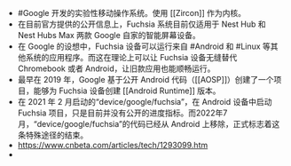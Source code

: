 - #Google 开发的实验性移动操作系统。使用 [[Zircon]] 作为内核。
- 在目前官方提供的公开信息上，Fuchsia 系统目前仅适用于 Nest Hub 和 Nest Hubs Max 两款 Google 自家的智能屏幕设备。
- 在 Google 的设想中，Fuchsia 设备可以运行来自 #Android 和 #Linux 等其他系统的应用程序。而这在理论上可以让 Fuchsia 设备无缝替代 Chromebook 或者 Android，让旧款应用也能顺畅运行。
- 最早在 2019 年，Google 基于公开 Android 代码（[[AOSP]]）创建了一个项目，能够为 Fuchsia 设备创建 [[Android Runtime]] 版本。
- 在 2021 年 2 月启动的“device/google/fuchsia”，在 Android 设备中启动 Fuchsia 项目，只是目前并没有公开的进度指标。而2022年7月，“device/google/fuchsia”的代码已经从 Android 上移除，正式标志着这条特殊途径的结束。
- https://www.cnbeta.com/articles/tech/1293099.htm
-